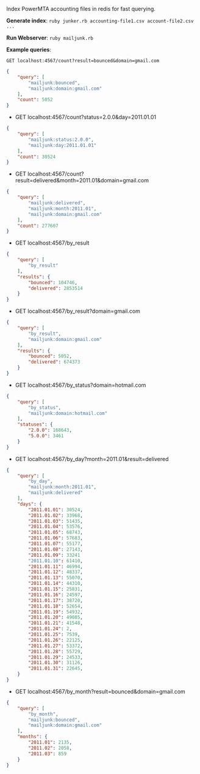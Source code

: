 Index PowerMTA accounting files in redis for fast querying.

**Generate index**: `ruby junker.rb accounting-file1.csv account-file2.csv ...`

**Run Webserver**: `ruby mailjunk.rb`

**Example queries**:

    GET localhost:4567/count?result=bounced&domain=gmail.com
```json
{
    "query": [
        "mailjunk:bounced",
        "mailjunk:domain:gmail.com"
    ],
    "count": 5052
}
```
-
    GET localhost:4567/count?status=2.0.0&day=2011.01.01
```json
{
    "query": [
        "mailjunk:status:2.0.0",
        "mailjunk:day:2011.01.01"
    ],
    "count": 30524
}
```
-
    GET localhost:4567/count?result=delivered&month=2011.01&domain=gmail.com

```json
{
    "query": [
        "mailjunk:delivered",
        "mailjunk:month:2011.01",
        "mailjunk:domain:gmail.com"
    ],
    "count": 277607
}
```
-
    GET localhost:4567/by_result
```json
{
    "query": [
        "by_result"
    ],
    "results": {
        "bounced": 104746,
        "delivered": 2853514
    }
}
```
-
    GET localhost:4567/by_result?domain=gmail.com
```json
{
    "query": [
        "by_result",
        "mailjunk:domain:gmail.com"
    ],
    "results": {
        "bounced": 5052,
        "delivered": 674373
    }
}
```
-
    GET localhost:4567/by_status?domain=hotmail.com
```json
{
    "query": [
        "by_status",
        "mailjunk:domain:hotmail.com"
    ],
    "statuses": {
        "2.0.0": 168643,
        "5.0.0": 3461
    }
}
```
-
    GET localhost:4567/by_day?month=2011.01&result=delivered
```json
{
    "query": [
        "by_day",
        "mailjunk:month:2011.01",
        "mailjunk:delivered"
    ],
    "days": {
        "2011.01.01": 30524,
        "2011.01.02": 33968,
        "2011.01.03": 51435,
        "2011.01.04": 53576,
        "2011.01.05": 68743,
        "2011.01.06": 57683,
        "2011.01.07": 55177,
        "2011.01.08": 27143,
        "2011.01.09": 33241
        "2011.01.10": 61410,
        "2011.01.11": 46994,
        "2011.01.12": 48337,
        "2011.01.13": 55070,
        "2011.01.14": 44310,
        "2011.01.15": 25831,
        "2011.01.16": 24597,
        "2011.01.17": 38720,
        "2011.01.18": 52654,
        "2011.01.19": 54932,
        "2011.01.20": 49085,
        "2011.01.21": 41548,
        "2011.01.24": 2,
        "2011.01.25": 7539,
        "2011.01.26": 22125,
        "2011.01.27": 53372,
        "2011.01.28": 55729,
        "2011.01.29": 24533,
        "2011.01.30": 31126,
        "2011.01.31": 22645,
    }
}
```
-
    GET localhost:4567/by_month?result=bounced&domain=gmail.com
```json
{
    "query": [
        "by_month",
        "mailjunk:bounced",
        "mailjunk:domain:gmail.com"
    ],
    "months": {
        "2011.01": 2135,
        "2011.02": 2058,
        "2011.03": 859
    }
}
```